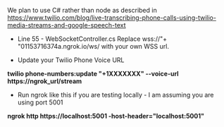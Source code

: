 ﻿We plan to use C# rather than node as described in https://www.twilio.com/blog/live-transcribing-phone-calls-using-twilio-media-streams-and-google-speech-text



* Line 55 - WebSocketController.cs
Replace wss://"+ "01153716374a.ngrok.io/ws/ with your own WSS url.

* Update your Twilio Phone Voice URL

**twilio phone-numbers:update "+1XXXXXXX" --voice-url  https://ngrok_url/stream**

* Run ngrok like this if you are testing locally - I am assuming you are using port 5001

**ngrok http https://localhost:5001 -host-header="localhost:5001"**






